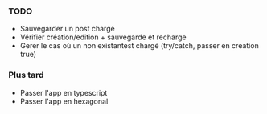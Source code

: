 ### TODO <br/>

- Sauvegarder un post chargé
- Vérifier création/edition + sauvegarde et recharge
- Gerer le cas où un non existantest chargé (try/catch, passer en creation true)

### Plus tard

- Passer l'app en typescript
- Passer l'app en hexagonal
